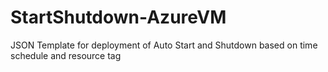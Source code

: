 # StartShutdown-AzureVM
JSON Template for deployment of Auto Start and Shutdown based on time schedule and resource tag

